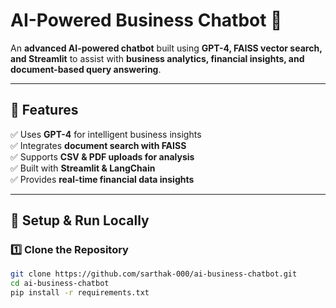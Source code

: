 # AI-Powered Business Chatbot 🤖  

An **advanced AI-powered chatbot** built using **GPT-4, FAISS vector search, and Streamlit** to assist with **business analytics, financial insights, and document-based query answering**.  

---

## 🚀 Features  

✅ Uses **GPT-4** for intelligent business insights  
✅ Integrates **document search with FAISS**  
✅ Supports **CSV & PDF uploads for analysis**  
✅ Built with **Streamlit & LangChain**  
✅ Provides **real-time financial data insights**  

---

## 🔧 Setup & Run Locally  

### **1️⃣ Clone the Repository**  
```bash
git clone https://github.com/sarthak-000/ai-business-chatbot.git
cd ai-business-chatbot
pip install -r requirements.txt
